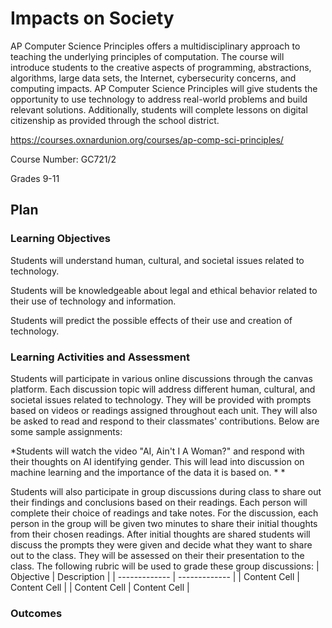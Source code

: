 # Impacts on Society

<!Describe your course including the name, description, and grade level. Broadly explain how this document details how you plan to incorporate issues of computing impacts on society in your course>

AP Computer Science Principles offers a multidisciplinary approach to teaching the underlying principles of computation. The course will introduce students to the creative aspects of programming, abstractions, algorithms, large data sets, the Internet, cybersecurity concerns, and computing impacts. AP Computer Science Principles will give students the opportunity to use technology to address real-world problems and build relevant solutions. Additionally, students will complete lessons on digital citizenship as provided through the school district.

https://courses.oxnardunion.org/courses/ap-comp-sci-principles/

Course Number: GC721/2 

Grades 9-11

## Plan

### Learning Objectives

<!Describe the learning objectives for the class that relate to social impacts. Consider using Bloom's Taxonomy to identify the types of cognitive and/or affective outcomes (and their associated verbs): https://bloomstaxonomy.net/>

Students will understand human, cultural, and societal issues related to technology. 

Students will be knowledgeable about legal and ethical behavior related to their use of technology and information.

Students will predict the possible effects of their use and creation of technology.


### Learning Activities and Assessment

<!Describe the learning activities and how they will be incorporated into the class. For example, will they include class discussion, written reports, homework, or exams? Will the activity be a one-time lesson or used multiple times in class?>

Students will participate in various online discussions through the canvas platform. Each discussion topic will address different human, cultural, and societal issues related to technology. They will be provided with prompts based on videos or readings assigned throughout each unit. They will also be asked to read and respond to their classmates' contributions. Below are some sample assignments:

   *Students will watch the video "AI, Ain't I A Woman?" and respond with their thoughts on AI identifying gender. This will lead into discussion on machine learning and the importance of the data it is based on.
    *
    *

Students will also participate in group discussions during class to share out their findings and conclusions based on their readings. Each person will complete their choice of readings and take notes. For the discussion, each person in the group will be given two minutes to share their initial thoughts from their chosen readings. After initial thoughts are shared students will discuss the prompts they were given and decide what they want to share out to the class. They will be assessed on their their presentation to the class. The following rubric will be used to grade these group discussions:
| Objective  | Description |
| ------------- | ------------- |
| Content Cell  | Content Cell  |
| Content Cell  | Content Cell  |

<!Assessment>
<!Describe how you plan to assess the learning objectives described above.>
### Outcomes

<!Describe how your plan will facilitate diversity/equity/inclusion and help broadening participation in computing. Also describe how the course plan will help long-term goals in addressing computing impacts on society.>
